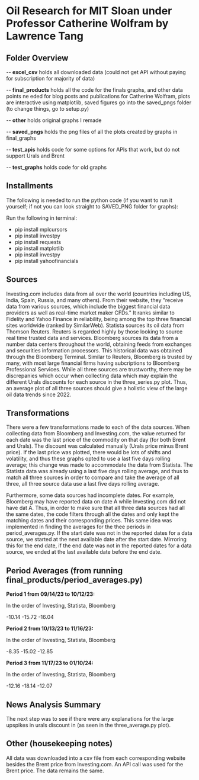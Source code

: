 # Oil Research for MIT Sloan under Professor Catherine Wolfram by Lawrence Tang

## Folder Overview

-- **excel_csv** holds all downloaded data (could not get API without paying for subscription for majority of data)

-- **final_products** holds all the code for the finals graphs, and other data points ne
eded for blog posts and publications for Catherine Wolfram, plots are interactive using matplotlib, saved figures go into the saved_pngs folder (to change things, go to setup.py)

-- **other** holds original graphs I remade

-- **saved_pngs** holds the png files of all the plots created by graphs in final_graphs

-- **test_apis** holds code for some options for APIs that work, but do not support Urals and Brent

-- **test_graphs** holds code for old graphs

## Installments

The following is needed to run the python code (if you want to run it yourself; if not you can look straight to SAVED_PNG folder for graphs):

Run the following in terminal:
- pip install mplcursors
- pip install investpy
- pip install requests
- pip install matplotlib
- pip install investpy
- pip install yahoofinancials

## Sources

Investing.com includes data from all over the world (countries including US, India, Spain, Russia, and many others). From their website, they "receive data from various sources, which include the biggest financial data providers as well as real-time market maker CFDs." It ranks similar to Fidelity and Yahoo Finance in reliability, being among the top three financial sites worldwide (ranked by SimilarWeb). Statista sources its oil data from Thomson Reuters. Reuters is regarded highly by those looking to source real time trusted data and services. Bloomberg sources its data from a number data centers throughout the world, obtaining feeds from exchanges and securities information processors. This historical data was obtained through the Bloomberg Terminal. Similar to Reuters, Bloomberg is trusted by many, with most large financial firms having subcriptions to Bloomberg Professional Services. While all three sources are trustworthy, there may be discrepanies which occur when collecting data which may explain the different Urals discounts for each source in the three_series.py plot. Thus, an average plot of all three sources should give a holistic view of the large oil data trends since 2022.

## Transformations

There were a few transformations made to each of the data sources. When collecting data from Bloomberg and Investing.com, the value returned for each date was the last price of the commodity on that day (for both Brent and Urals). The discount was calculated manually (Urals price minus Brent price). If the last price was plotted, there would be lots of shifts and volatility, and thus these graphs opted to use a last five days rolling average; this change was made to accommodate the data from Statista. The Statista data was already using a last five days rolling average, and thus to match all three sources in order to compare and take the average of all three, all three source data use a last five days rolling average.

Furthermore, some data sources had incomplete dates. For example, Bloomberg may have reported data on date A while Investing.com did not have dat A. Thus, in order to make sure that all three data sources had all the same dates, the code filters through all the dates and only kept the matching dates and their corresponding prices. This same idea was implemented in finding the averages for the thee periods in period_averages.py. If the start date was not in the reported dates for a data source, we started at the next available date after the start date. Mirroring this for the end date, if the end date was not in the reported dates for a data source, we ended at the last available date before the end date.

## Period Averages (from running final_products/period_averages.py)

**Period 1 from 09/14/23 to 10/12/23:**

In the order of Investing, Statista, Bloomberg

-10.14 -15.72 -16.04


**Period 2 from 10/13/23 to 11/16/23:**

In the order of Investing, Statista, Bloomberg

-8.35 -15.02 -12.85


**Period 3 from 11/17/23 to 01/10/24:**

In the order of Investing, Statista, Bloomberg

-12.16 -18.14 -12.07

## News Analysis Summary

The next step was to see if there were any explanations for the large upspikes in urals discount in (as seen in the three_average.py plot).

## Other (housekeeping notes)

All data was downloaded into a csv file from each corresponding website besides the Brent price from Investing.com. An API call was used for the Brent price. The data remains the same.

